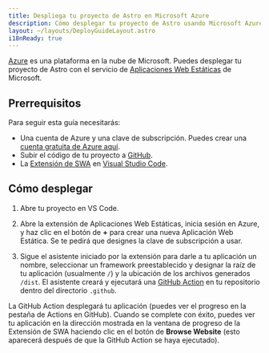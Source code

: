 ```yaml
---
title: Despliega tu proyecto de Astro en Microsoft Azure
description: Cómo desplegar tu proyecto de Astro usando Microsoft Azure
layout: ~/layouts/DeployGuideLayout.astro
i18nReady: true
---
```


[Azure](https://azure.microsoft.com/) es una plataforma en la nube de Microsoft. Puedes desplegar tu proyecto de Astro con el servicio de [Aplicaciones Web Estáticas](https://aka.ms/staticwebapps) de Microsoft.

## Prerrequisitos

Para seguir esta guía necesitarás:

- Una cuenta de Azure y una clave de subscripción. Puedes crear una [cuenta gratuita de Azure aquí](https://azure.microsoft.com/free).
- Subir el código de tu proyecto a [GitHub](https://github.com/).
- La [Extensión de SWA](https://marketplace.visualstudio.com/items?itemName=ms-azuretools.vscode-azurestaticwebapps) en [Visual Studio Code](https://code.visualstudio.com/).

## Cómo desplegar

1. Abre tu proyecto en VS Code.

2. Abre la extensión de Aplicaciones Web Estáticas, inicia sesión en Azure, y haz clic en el botón de **+** para crear una nueva Aplicación Web Estática. Se te pedirá que designes la clave de subscripción a usar.

3. Sigue el asistente iniciado por la extensión para darle a tu aplicación un nombre, seleccionar un framework preestablecido y designar la raíz de tu aplicación (usualmente `/`) y la ubicación de los archivos generados `/dist`. El asistente creará y ejecutará una [GitHub Action](https://github.com/features/actions) en tu repositorio dentro del directorio `.github`.

La GitHub Action desplegará tu aplicación (puedes ver el progreso en la pestaña de Actions en GitHub). Cuando se complete con éxito, puedes ver tu aplicación en la dirección mostrada en la ventana de progreso de la Extensión de SWA haciendo clic en el botón de **Browse Website** (esto aparecerá después de que la GitHub Action se haya ejecutado).

